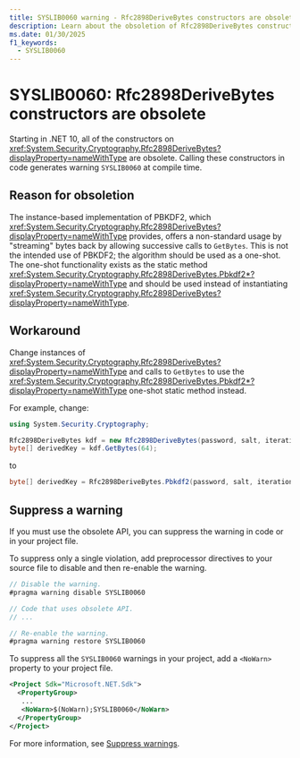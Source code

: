 ```yaml
---
title: SYSLIB0060 warning - Rfc2898DeriveBytes constructors are obsolete
description: Learn about the obsoletion of Rfc2898DeriveBytes constructors. Use of these constructors generates compile-time warning SYSLIB0060.
ms.date: 01/30/2025
f1_keywords:
  - SYSLIB0060
---
```

# SYSLIB0060: Rfc2898DeriveBytes constructors are obsolete

Starting in .NET 10, all of the constructors on <xref:System.Security.Cryptography.Rfc2898DeriveBytes?displayProperty=nameWithType> are obsolete. Calling these constructors in code generates warning `SYSLIB0060` at compile time.

## Reason for obsoletion

The instance-based implementation of PBKDF2, which <xref:System.Security.Cryptography.Rfc2898DeriveBytes?displayProperty=nameWithType> provides, offers a non-standard usage by "streaming" bytes back by allowing successive calls to `GetBytes`. This is not the intended use of PBKDF2; the algorithm should be used as a one-shot. The one-shot functionality exists as the static method <xref:System.Security.Cryptography.Rfc2898DeriveBytes.Pbkdf2*?displayProperty=nameWithType> and should be used instead of instantiating <xref:System.Security.Cryptography.Rfc2898DeriveBytes?displayProperty=nameWithType>.

## Workaround

Change instances of <xref:System.Security.Cryptography.Rfc2898DeriveBytes?displayProperty=nameWithType> and calls to `GetBytes` to use the <xref:System.Security.Cryptography.Rfc2898DeriveBytes.Pbkdf2*?displayProperty=nameWithType> one-shot static method instead.

For example, change:

```csharp
using System.Security.Cryptography;

Rfc2898DeriveBytes kdf = new Rfc2898DeriveBytes(password, salt, iterations, hashAlgorithm);
byte[] derivedKey = kdf.GetBytes(64);
```

to

```csharp
byte[] derivedKey = Rfc2898DeriveBytes.Pbkdf2(password, salt, iterations, hashAlgorithm, 64);
```

## Suppress a warning

If you must use the obsolete API, you can suppress the warning in code or in your project file.

To suppress only a single violation, add preprocessor directives to your source file to disable and then re-enable the warning.

```csharp
// Disable the warning.
#pragma warning disable SYSLIB0060

// Code that uses obsolete API.
// ...

// Re-enable the warning.
#pragma warning restore SYSLIB0060
```

To suppress all the `SYSLIB0060` warnings in your project, add a `<NoWarn>` property to your project file.

```xml
<Project Sdk="Microsoft.NET.Sdk">
  <PropertyGroup>
   ...
   <NoWarn>$(NoWarn);SYSLIB0060</NoWarn>
  </PropertyGroup>
</Project>
```

For more information, see [Suppress warnings](obsoletions-overview.md#suppress-warnings).
